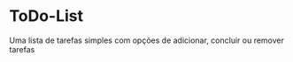 <h1>ToDo-List</h1>

Uma lista de tarefas simples com opções de adicionar, concluir ou remover tarefas 
